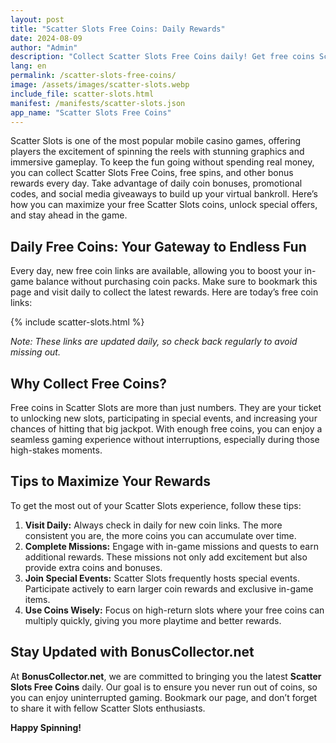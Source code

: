 ```yaml
---
layout: post
title: "Scatter Slots Free Coins: Daily Rewards"
date: 2024-08-09
author: "Admin"
description: "Collect Scatter Slots Free Coins daily! Get free coins Scatter Slots links updated regularly to boost your gameplay and enjoy endless spins. Start now!"
lang: en
permalink: /scatter-slots-free-coins/
image: /assets/images/scatter-slots.webp
include_file: scatter-slots.html
manifest: /manifests/scatter-slots.json
app_name: "Scatter Slots Free Coins"
---
```


Scatter Slots is one of the most popular mobile casino games, offering players the excitement of spinning the reels with stunning graphics and immersive gameplay. To keep the fun going without spending real money, you can collect Scatter Slots Free Coins, free spins, and other bonus rewards every day. Take advantage of daily coin bonuses, promotional codes, and social media giveaways to build up your virtual bankroll. Here’s how you can maximize your free Scatter Slots coins, unlock special offers, and stay ahead in the game.

## Daily Free Coins: Your Gateway to Endless Fun

Every day, new free coin links are available, allowing you to boost your in-game balance without purchasing coin packs. Make sure to bookmark this page and visit daily to collect the latest rewards. Here are today’s free coin links:

{% include scatter-slots.html %}

*Note: These links are updated daily, so check back regularly to avoid missing out.*

## Why Collect Free Coins?

Free coins in Scatter Slots are more than just numbers. They are your ticket to unlocking new slots, participating in special events, and increasing your chances of hitting that big jackpot. With enough free coins, you can enjoy a seamless gaming experience without interruptions, especially during those high-stakes moments.

## Tips to Maximize Your Rewards

To get the most out of your Scatter Slots experience, follow these tips:

1. **Visit Daily:** Always check in daily for new coin links. The more consistent you are, the more coins you can accumulate over time.
2. **Complete Missions:** Engage with in-game missions and quests to earn additional rewards. These missions not only add excitement but also provide extra coins and bonuses.
3. **Join Special Events:** Scatter Slots frequently hosts special events. Participate actively to earn larger coin rewards and exclusive in-game items.
4. **Use Coins Wisely:** Focus on high-return slots where your free coins can multiply quickly, giving you more playtime and better rewards.

## Stay Updated with BonusCollector.net

At **BonusCollector.net**, we are committed to bringing you the latest **Scatter Slots Free Coins** daily. Our goal is to ensure you never run out of coins, so you can enjoy uninterrupted gaming. Bookmark our page, and don’t forget to share it with fellow Scatter Slots enthusiasts.

**Happy Spinning!**